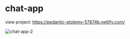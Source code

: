 # chat-app
view project: https://pedantic-ptolemy-57874b.netlify.com/

![chat-app-2](https://user-images.githubusercontent.com/48226153/85164042-62403600-b229-11ea-994e-83361bdf7d53.png)

